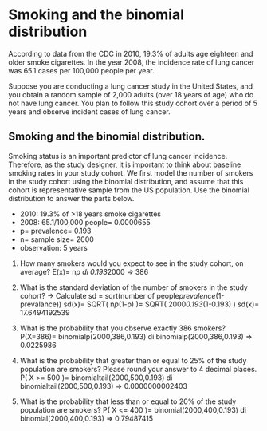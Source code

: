 # Smoking and the binomial distribution
According to data from the CDC in 2010, 19.3% of adults age eighteen and older smoke cigarettes. In the year 2008, the incidence rate of lung cancer was 65.1 cases per 100,000 people per year.

Suppose you are conducting a lung cancer study in the United States, and you obtain a random sample of 2,000 adults (over 18 years of age) who do not have lung cancer. You plan to follow this study cohort over a period of 5 years and observe incident cases of lung cancer.

## Smoking and the binomial distribution. 
Smoking status is an important predictor of lung cancer incidence. Therefore, as the study designer, it is important to think about baseline smoking rates in your study cohort. We first model the number of smokers in the study cohort using the binomial distribution, and assume that this cohort is representative sample from the US population. Use the binomial distribution to answer the parts below. 

 * 2010: 19.3% of >18 years smoke cigarettes
 * 2008: 65.1/100,000 people= 0.0000655
 * p= prevalence= 0.193
 * n= sample size= 2000
 * observation: 5 years

1. How many smokers would you expect to see in the study cohort, on average?
E(x)= n*p
di 0.193*2000
=> 386

2. What is the standard deviation of the number of smokers in the study cohort?
-> Calculate sd = sqrt(number of people*prevalence*(1-prevalance))
sd(x)= SQRT( n*p*(1-p) )= SQRT( 2000*0.193*(1-0.193) )
sd(x)= 17.6494192539

3. What is the probability that you observe exactly 386 smokers?
P(X=386)= binomialp(2000,386,0.193)
di binomialp(2000,386,0.193)
=> 0.0225986

4. What is the probability that greater than or equal to 25% of the study population are smokers? Please round your answer to 4 decimal places.
P( X >= 500 )= binomialtail(2000,500,0.193)
di binomialtail(2000,500,0.193)
=> 0.0000000002403

5. What is the probability that less than or equal to 20% of the study population are smokers?
P( X <= 400 )= binomial(2000,400,0.193)
di binomial(2000,400,0.193)
=> 0.79487415

